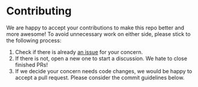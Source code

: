 # Contributing

We are happy to accept your contributions to make this repo better and more awesome! To avoid unnecessary work on either
side, please stick to the following process:

1. Check if there is already [an issue](https://github.com/shibing624/agentica/issues) for your concern.
2. If there is not, open a new one to start a discussion. We hate to close finished PRs!
3. If we decide your concern needs code changes, we would be happy to accept a pull request. Please consider the
commit guidelines below.